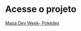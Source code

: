 <h1>Acesse o projeto</h1>

<a href="https://rsg27.github.io/pokedex-mapa-dev-week/">Mapa Dev Week- Pokédex</a>
